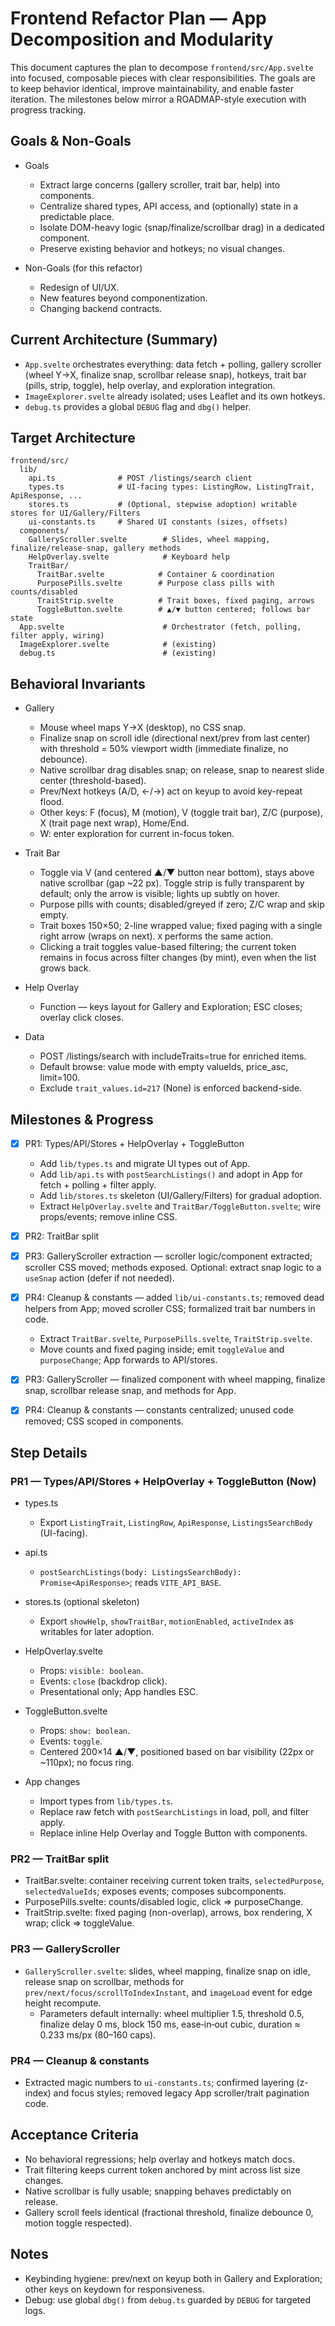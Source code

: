 # Frontend Refactor Plan — App Decomposition and Modularity

This document captures the plan to decompose `frontend/src/App.svelte` into focused, composable pieces with clear responsibilities. The goals are to keep behavior identical, improve maintainability, and enable faster iteration. The milestones below mirror a ROADMAP-style execution with progress tracking.

## Goals & Non-Goals

- Goals

  - Extract large concerns (gallery scroller, trait bar, help) into components.
  - Centralize shared types, API access, and (optionally) state in a predictable place.
  - Isolate DOM-heavy logic (snap/finalize/scrollbar drag) in a dedicated component.
  - Preserve existing behavior and hotkeys; no visual changes.

- Non-Goals (for this refactor)
  - Redesign of UI/UX.
  - New features beyond componentization.
  - Changing backend contracts.

## Current Architecture (Summary)

- `App.svelte` orchestrates everything: data fetch + polling, gallery scroller (wheel Y→X, finalize snap, scrollbar release snap), hotkeys, trait bar (pills, strip, toggle), help overlay, and exploration integration.
- `ImageExplorer.svelte` already isolated; uses Leaflet and its own hotkeys.
- `debug.ts` provides a global `DEBUG` flag and `dbg()` helper.

## Target Architecture

```
frontend/src/
  lib/
    api.ts              # POST /listings/search client
    types.ts            # UI-facing types: ListingRow, ListingTrait, ApiResponse, ...
    stores.ts           # (Optional, stepwise adoption) writable stores for UI/Gallery/Filters
    ui-constants.ts     # Shared UI constants (sizes, offsets)
  components/
    GalleryScroller.svelte        # Slides, wheel mapping, finalize/release-snap, gallery methods
    HelpOverlay.svelte            # Keyboard help
    TraitBar/
      TraitBar.svelte            # Container & coordination
      PurposePills.svelte        # Purpose class pills with counts/disabled
      TraitStrip.svelte          # Trait boxes, fixed paging, arrows
      ToggleButton.svelte        # ▲/▼ button centered; follows bar state
  App.svelte                      # Orchestrator (fetch, polling, filter apply, wiring)
  ImageExplorer.svelte            # (existing)
  debug.ts                        # (existing)
```

## Behavioral Invariants

- Gallery

  - Mouse wheel maps Y→X (desktop), no CSS snap.
  - Finalize snap on scroll idle (directional next/prev from last center) with threshold = 50% viewport width (immediate finalize, no debounce).
  - Native scrollbar drag disables snap; on release, snap to nearest slide center (threshold-based).
  - Prev/Next hotkeys (A/D, ←/→) act on keyup to avoid key-repeat flood.
  - Other keys: F (focus), M (motion), V (toggle trait bar), Z/C (purpose), X (trait page next wrap), Home/End.
  - W: enter exploration for current in-focus token.

- Trait Bar

  - Toggle via V (and centered ▲/▼ button near bottom), stays above native scrollbar (gap ~22 px). Toggle strip is fully transparent by default; only the arrow is visible; lights up subtly on hover.
  - Purpose pills with counts; disabled/greyed if zero; Z/C wrap and skip empty.
  - Trait boxes 150×50; 2-line wrapped value; fixed paging with a single right arrow (wraps on next). `X` performs the same action.
  - Clicking a trait toggles value-based filtering; the current token remains in focus across filter changes (by mint), even when the list grows back.

- Help Overlay

  - Function — keys layout for Gallery and Exploration; ESC closes; overlay click closes.

- Data
  - POST /listings/search with includeTraits=true for enriched items.
  - Default browse: value mode with empty valueIds, price_asc, limit=100.
  - Exclude `trait_values.id=217` (None) is enforced backend-side.

## Milestones & Progress

- [x] PR1: Types/API/Stores + HelpOverlay + ToggleButton

  - Add `lib/types.ts` and migrate UI types out of App.
  - Add `lib/api.ts` with `postSearchListings()` and adopt in App for fetch + polling + filter apply.
  - Add `lib/stores.ts` skeleton (UI/Gallery/Filters) for gradual adoption.
  - Extract `HelpOverlay.svelte` and `TraitBar/ToggleButton.svelte`; wire props/events; remove inline CSS.

- [x] PR2: TraitBar split
- [x] PR3: GalleryScroller extraction — scroller logic/component extracted; scroller CSS moved; methods exposed. Optional: extract snap logic to a `useSnap` action (defer if not needed).
- [x] PR4: Cleanup & constants — added `lib/ui-constants.ts`; removed dead helpers from App; moved scroller CSS; formalized trait bar numbers in code.

  - Extract `TraitBar.svelte`, `PurposePills.svelte`, `TraitStrip.svelte`.
  - Move counts and fixed paging inside; emit `toggleValue` and `purposeChange`; App forwards to API/stores.

- [x] PR3: GalleryScroller — finalized component with wheel mapping, finalize snap, scrollbar release snap, and methods for App.
- [x] PR4: Cleanup & constants — constants centralized; unused code removed; CSS scoped in components.

## Step Details

### PR1 — Types/API/Stores + HelpOverlay + ToggleButton (Now)

- types.ts

  - Export `ListingTrait`, `ListingRow`, `ApiResponse`, `ListingsSearchBody` (UI-facing).

- api.ts

  - `postSearchListings(body: ListingsSearchBody): Promise<ApiResponse>`; reads `VITE_API_BASE`.

- stores.ts (optional skeleton)

  - Export `showHelp`, `showTraitBar`, `motionEnabled`, `activeIndex` as writables for later adoption.

- HelpOverlay.svelte

  - Props: `visible: boolean`.
  - Events: `close` (backdrop click).
  - Presentational only; App handles ESC.

- ToggleButton.svelte

  - Props: `show: boolean`.
  - Events: `toggle`.
  - Centered 200×14 ▲/▼, positioned based on bar visibility (22px or ~110px); no focus ring.

- App changes
  - Import types from `lib/types.ts`.
  - Replace raw fetch with `postSearchListings` in load, poll, and filter apply.
  - Replace inline Help Overlay and Toggle Button with components.

### PR2 — TraitBar split

- TraitBar.svelte: container receiving current token traits, `selectedPurpose`, `selectedValueIds`; exposes events; composes subcomponents.
- PurposePills.svelte: counts/disabled logic, click => purposeChange.
- TraitStrip.svelte: fixed paging (non-overlap), arrows, box rendering, X wrap; click => toggleValue.

### PR3 — GalleryScroller

- `GalleryScroller.svelte`: slides, wheel mapping, finalize snap on idle, release snap on scrollbar, methods for `prev/next/focus/scrollToIndexInstant`, and `imageLoad` event for edge height recompute.
  - Parameters default internally: wheel multiplier 1.5, threshold 0.5, finalize delay 0 ms, block 150 ms, ease‑in‑out cubic, duration ≈ 0.233 ms/px (80–160 caps).

### PR4 — Cleanup & constants

- Extracted magic numbers to `ui-constants.ts`; confirmed layering (z-index) and focus styles; removed legacy App scroller/trait pagination code.

## Acceptance Criteria

- No behavioral regressions; help overlay and hotkeys match docs.
- Trait filtering keeps current token anchored by mint across list size changes.
- Native scrollbar is fully usable; snapping behaves predictably on release.
- Gallery scroll feels identical (fractional threshold, finalize debounce 0, motion toggle respected).

## Notes

- Keybinding hygiene: prev/next on keyup both in Gallery and Exploration; other keys on keydown for responsiveness.
- Debug: use global `dbg()` from `debug.ts` guarded by `DEBUG` for targeted logs.
